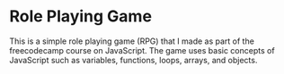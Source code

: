 # Role Playing Game

This is a simple role playing game (RPG) that I made as part of the freecodecamp course on JavaScript. The game uses basic concepts of JavaScript such as variables, functions, loops, arrays, and objects.


